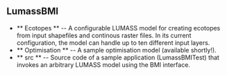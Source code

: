 ## LumassBMI

- ** Ecotopes ** -- A configurable LUMASS model for creating ecotopes from input shapefiles
and continous raster files. In its current configuration, the model can handle up to ten different input layers.
- ** Optimisation ** -- A sample optimisation model (available shortly!). 
- ** src ** -- Source code of a sample application (LumassBMITest) that invokes an arbitrary LUMASS model using the BMI interface.  

